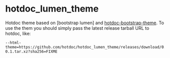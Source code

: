 # hotdoc_lumen_theme

Hotdoc theme based on [bootstrap lumen] and [hotdoc-bootstrap-theme].
To use the them you should simply pass the latest release tarball URL
to hotdoc, like:

    --html-theme=https://github.com/hotdoc/hotdoc_lumen_theme/releases/download/0.1/hotdoc_lumen_theme-0.1.tar.xz?sha256=FIXME

[bootstrap lument]: https://bootswatch.com/lumen/
[hotdoc-bootstrap-theme]: https://github.com/hotdoc/hotdoc_bootstrap_theme
